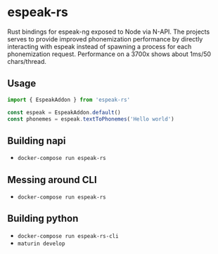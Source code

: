 # espeak-rs
Rust bindings for espeak-ng exposed to Node via N-API. The projects serves to provide improved phonemization performance by directly interacting with espeak instead of spawning a process for each phonemization request. Performance on a 3700x shows about 1ms/50 chars/thread. 

## Usage

```ts
import { EspeakAddon } from 'espeak-rs'

const espeak = EspeakAddon.default()
const phonemes = espeak.textToPhonemes('Hello world')
```

## Building napi

- `docker-compose run espeak-rs`

## Messing around CLI

- `docker-compose run espeak-rs`

## Building python

- `docker-compose run espeak-rs-cli`
- `maturin develop`
